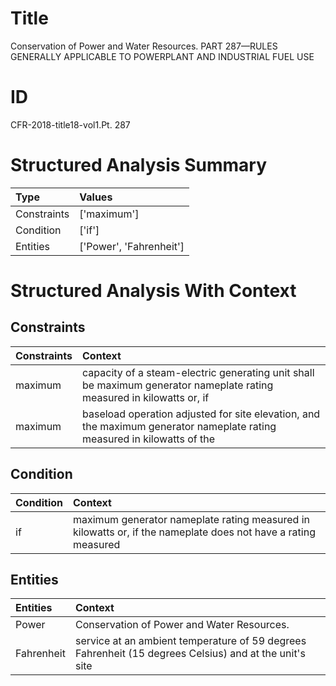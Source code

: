 # Title

 Conservation of Power and Water Resources. PART 287—RULES GENERALLY APPLICABLE TO POWERPLANT AND INDUSTRIAL FUEL USE


# ID

 CFR-2018-title18-vol1.Pt. 287


# Structured Analysis Summary

| Type        | Values                  |
|:------------|:------------------------|
| Constraints | ['maximum']             |
| Condition   | ['if']                  |
| Entities    | ['Power', 'Fahrenheit'] |


# Structured Analysis With Context

 


## Constraints

| Constraints   | Context                                                                                                                 |
|:--------------|:------------------------------------------------------------------------------------------------------------------------|
| maximum       | capacity of a steam-electric generating unit shall be maximum generator nameplate rating measured in kilowatts or, if   |
| maximum       | baseload operation adjusted for site elevation, and the maximum generator nameplate rating measured in kilowatts of the |


## Condition

| Condition   | Context                                                                                                       |
|:------------|:--------------------------------------------------------------------------------------------------------------|
| if          | maximum generator nameplate rating measured in kilowatts or, if the nameplate does not have a rating measured |


## Entities

| Entities   | Context                                                                                                |
|:-----------|:-------------------------------------------------------------------------------------------------------|
| Power      | Conservation of  Power  and Water Resources.                                                           |
| Fahrenheit | service at an ambient temperature of 59 degrees Fahrenheit (15 degrees Celsius) and at the unit's site |


